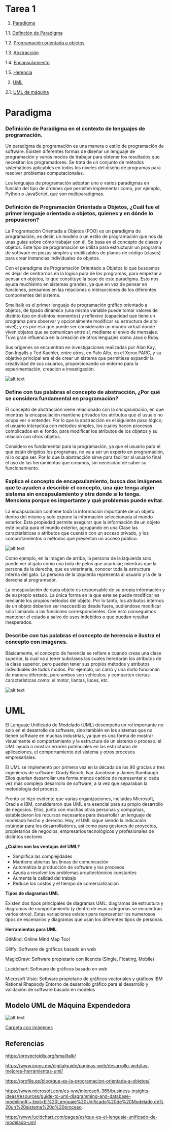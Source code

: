 # Tarea 1

1. [Paradigma](https://github.com/Cheshire03/ProgOO/edit/main/ParadigmaOO/README.md#paradigma)

  1.1. [Definción de Paradigma](https://github.com/Cheshire03/ProgOO/edit/main/ParadigmaOO/README.md#definici%C3%B3n-de-paradigma-en-el-contexto-de-lenguajes-de-programaci%C3%B3n)

  1.2. [Programación orientada a objetos](https://github.com/Cheshire03/ProgOO/edit/main/ParadigmaOO/README.md#definici%C3%B3n-de-programaci%C3%B3n-orientada-a-objetos-cu%C3%A1l-fue-el-primer-lenguaje-orientado-a-objetos-quienes-y-en-d%C3%B3nde-lo-propusieron)
  
  1.3. [Abstracción](https://github.com/Cheshire03/ProgOO/edit/main/ParadigmaOO/README.md#define-con-tus-palabras-el-concepto-de-abstracci%C3%B3n-por-qu%C3%A9-se-considera-fundamental-en-programaci%C3%B3n)
  
  1.4. [Encapsulamiento](https://github.com/Cheshire03/ProgOO/edit/main/ParadigmaOO/README.md#explica-el-concepto-de-encapsulamiento-busca-dos-im%C3%A1genes-que-te-ayuden-a-describir-el-concepto-una-que-tenga-alg%C3%BAn-sistema-sin-encapsulamiento-y-otra-donde-s%C3%AD-lo-tenga-menciona-porque-es-importante-y-qu%C3%A9-problemas-puede-evitar)
  
  1.5. [Herencia](https://github.com/Cheshire03/ProgOO/edit/main/ParadigmaOO/README.md#describe-con-tus-palabras-el-concepto-de-herencia-e-ilustra-el-concepto-con-im%C3%A1genes)
  
  2. [UML](https://github.com/Cheshire03/ProgOO/edit/main/ParadigmaOO/README.md#uml)

  2.1. [UML de máquina](https://github.com/Cheshire03/ProgOO/edit/main/ParadigmaOO/README.md#modelo-uml-de-m%C3%A1quina-expendedora)


# Paradigma
### Definición de Paradigma en el contexto de lenguajes de programación.

Un paradigma de programación es una manera o estilo de programación de software. Existen diferentes formas de diseñar un lenguaje de programación y varios modos de trabajar para obtener los resultados que necesitan los programadores.  Se trata de un conjunto de métodos sistemáticos aplicables en todos los niveles del diseño de programas para resolver problemas computacionales.

Los lenguajes de programación adoptan uno o varios paradigmas en función del tipo de órdenes que permiten implementar como, por ejemplo, Python o JavaScript, que son multiparadigmas.

### Definición de Programación Orientada a Objetos, ¿Cuál fue el primer lenguaje orientado a objetos, quienes y en dónde lo propusieron? 

La Programación Orientada a Objetos (POO) es un paradigma de programación, es decir, un modelo o un estilo de programación que nos da unas guías sobre cómo trabajar con él. Se basa en el concepto de clases y objetos. Este tipo de programación se utiliza para estructurar un programa de software en piezas simples y reutilizables de planos de código (clases) para crear instancias individuales de objetos. 

Con el paradigma de Programación Orientado a Objetos lo que buscamos es dejar de centrarnos en la lógica pura de los programas, para empezar a pensar en objetos, lo que constituye la base de este paradigma. Esto nos ayuda muchísimo en sistemas grandes, ya que en vez de pensar en funciones, pensamos en las relaciones o interacciones de los diferentes componentes del sistema.

Smalltalk es el primer lenguaje de programación gráfico orientado a objetos, de tipado dinámico (una misma variable puede tomar valores de distinto tipo en distintos momentos) y reflexivo (capacidad que tiene un programa para observar y opcionalmente modificar su estructura de alto nivel); y es por eso que puede ser considerado un mundo virtual donde viven objetos que se comunican entre sí, mediante el envío de mensajes. Tuvo gran influencia en la creación de otros lenguajes como Java o Ruby.

Sus orígenes se encuentran en investigaciones realizadas por Alan Kay, Dan Ingalls y Ted Kaehler, entre otros, en Palo Alto, en el Xerox PARC, y su objetivo principal era el de crear un sistema que permitiese expandir la creatividad de sus usuarios, proporcionando un entorno para la experimentación, creación e investigación.

![alt text](../img/alan-kay-dan-ingalls-david-c-smith.jpg "Fundadores")

### Define con tus palabras el concepto de abstracción, ¿Por qué se considera fundamental en programación? 

El concepto de abstracción viene relacionado con la *encapsulación*, en que mientras la encapsulación mantiene privados los atributos que el usuaio no ocupa ver o entender. Por lo que la abstracción es el siguiente paso lógico; el usuario interactúa con métodos simples, los cuales hacen procesos complicados en el fondo, para modificar los atributos de los objetos y su relación con otros objetos.

Considero es fundamental para la programación, ya que el usuario para el que están dirigidos los programas, no va a ser un experto en programación, ni lo ocupa ser. Por lo que la abstracción sirve para facilitar al usuario final el uso de las herramientas que creamos, sin necesidad de saber su funcionamiento.

### Explica el concepto de encapsulamiento, busca dos imágenes que te ayuden a describir el concepto, una que tenga algún sistema sin encapsulamiento y otra donde sí lo tenga. Menciona porque es importante y qué problemas puede evitar.

La encapsulación contiene toda la información importante de un objeto dentro del mismo y solo expone la información seleccionada al mundo exterior. 
Esta propiedad permite asegurar que la información de un objeto esté oculta para el mundo exterior, agrupando en una Clase las características o atributos que cuentan con un acceso privado, y los comportamientos o métodos que presentan un acceso público.

![alt text](../img/abstracion.jpg "abstracción")

Como ejemplo, en la imagen de arriba, la persona de la izquierda solo puede ver al gato como una bola de pelos que acariciar; mientras que la persona de la derecha, que es veterinaria, conocer toda la estructura interna del gato. La persona de la izquierda representa al usuario y la de la derecha al programador.

La encapsulación de cada objeto es responsable de su propia información y de su propio estado. La única forma en la que este se puede modificar es mediante los propios métodos del objeto. Por lo tanto, los atributos internos de un objeto deberían ser inaccesibles desde fuera, pudiéndose modificar sólo llamando a las funciones correspondientes. Con esto conseguimos mantener el estado a salvo de usos indebidos o que puedan resultar inesperados. 

### Describe con tus palabras el concepto de herencia e ilustra el concepto con imágenes.

Básicamente, el concepto de herencia se refiere a cuando creas una clase superior, la cual va a tener subclases las cuales heredarán los atributos de la clase superior, pero pueden tener sus propios métodos y atributos individuales de todos modos. Por ejemplo, un carro y una moto funcionan de manera diferente, pero ambos son vehículos; y comparten ciertas características como: el motor, llantas, luces, etc.

![alt text](https://github.com/Cheshire03/ProgOO/blob/main/img/94489697-9910-4c8e-ade7-ee3fa996362f.jpg "herencia")

# UML

El Lenguaje Unificado de Modelado (UML) desempeña un rol importante no solo en el desarrollo de software, sino también en los sistemas que no tienen software en muchas industrias, ya que es una forma de mostrar visualmente el comportamiento y la estructura de un sistema o proceso. el UML ayuda a mostrar errores potenciales en las estructuras de aplicaciones, el comportamiento del sistema y otros procesos empresariales.  

El UML se implementó por primera vez en la década de los 90 gracias a tres ingenieros de software: Grady Booch, Ivar Jacobson y James Rumbaugh. Ellos querían desarrollar una forma menos caótica de representar el cada vez más complejo desarrollo de software, a la vez que separaban la metodología del proceso. 

Pronto se hizo evidente que varias organizaciones, incluidas Microsoft, Oracle e IBM, consideraron que UML era esencial para su propio desarrollo de negocios. Ellos, junto con muchas otras personas y compañías, establecieron los recursos necesarios para desarrollar un lenguaje de modelado hecho y derecho. Hoy, el UML sigue siendo la indicación estándar para los desarrolladores, así como para gestores de proyectos, propietarios de negocios, empresarios tecnológicos y profesionales de distintos sectores. 

**¿Cuáles son las ventajas del UML?**

- Simplifica las complejidades 
- Mantiene abiertas las líneas de comunicación 
- Automatiza la producción de software y los procesos  
- Ayuda a resolver los problemas arquitectónicos constantes 
- Aumenta la calidad del trabajo 
- Reduce los costos y el tiempo de comercialización

**Tipos de diagramas UML**

Existen dos tipos principales de diagramas UML: diagramas de estructura y diagramas de comportamiento (y dentro de esas categorías se encuentran varios otros). Estas variaciones existen para representar los numerosos tipos de escenarios y diagramas que usan los diferentes tipos de personas. 

**Herramientas para UML**

GitMind: Online Mind Map Tool

Gliffy: Software de gráficos basado en web

MagicDraw: Software propietario con licencia (Single, Floating, Mobile)

Lucidchart: Software de gráficos basado en web

Microsoft Visio: Software propietario de gráficos vectoriales y gráficos
IBM Rational Rhapsody	Entorno de desarrollo gráfico para el desarrollo y validación de software basado en modelos

## Modelo UML de Máquina Expendedora

![alt text](../img/Maquina%20expendedora.drawio.png "Máquina Expendedora")

[Carpeta con imágenes](https://github.com/Cheshire03/ProgOO/tree/main/img)

## Referencias

https://proyectoidis.org/smalltalk/

https://www.ionos.mx/digitalguide/paginas-web/desarrollo-web/las-mejores-herramientas-uml/

https://profile.es/blog/que-es-la-programacion-orientada-a-objetos/

https://www.microsoft.com/es-ww/microsoft-365/business-insights-ideas/resources/guide-to-uml-diagramming-and-database-modeling#:~:text=El%20Lenguaje%20Unificado%20de%20Modelado,de%20un%20sistema%20o%20proceso.

https://www.lucidchart.com/pages/es/que-es-el-lenguaje-unificado-de-modelado-uml
